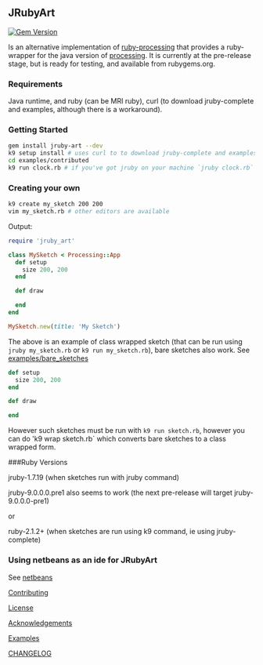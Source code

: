 ## JRubyArt
[![Gem Version](https://badge.fury.io/rb/jruby_art.svg)](http://badge.fury.io/rb/jruby_art)

Is an alternative implementation of [ruby-processing][] that provides a ruby-wrapper for the java version of [processing][]. It is currently at the pre-release stage, but is ready for testing, and available from rubygems.org.

### Requirements

Java runtime, and ruby (can be MRI ruby), curl (to download jruby-complete and examples, although there is a  workaround).

### Getting Started

```bash
gem install jruby-art --dev
k9 setup install # uses curl to to download jruby-complete and examples
cd examples/contributed
k9 run clock.rb # if you've got jruby on your machine `jruby clock.rb` also works
```

### Creating your own
```bash
k9 create my_sketch 200 200
vim my_sketch.rb # other editors are available
```
Output:
```ruby
require 'jruby_art'

class MySketch < Processing::App
  def setup
    size 200, 200
  end

  def draw

  end
end

MySketch.new(title: 'My Sketch')
```
The above is an example of class wrapped sketch (that can be run using `jruby my_sketch.rb` or `k9 run my_sketch.rb`), bare sketches also work. See [examples/bare_sketches][]
```ruby
def setup
  size 200, 200
end

def draw

end
```
However such sketches must be run with `k9 run sketch.rb`, however you can do 'k9 wrap sketch.rb` which converts bare sketches to a class wrapped form.

###Ruby Versions

jruby-1.7.19 (when sketches run with jruby command)

jruby-9.0.0.0.pre1 also seems to work (the next pre-release will target jruby-9.0.0.0-pre1)

or

ruby-2.1.2+ (when sketches are run using k9 command, ie using jruby-complete)

### Using netbeans as an ide for JRubyArt

See [netbeans][]

[Contributing][]

[License][]

[Acknowledgements][]

[Examples][]

[CHANGELOG][]

[Acknowledgements]:ACKNOWLEDGEMENTS.md
[CHANGELOG]:CHANGELOG.md
[Contributing]:CONTRIBUTING.md
[Examples]:https://github.com/ruby-processing/JRubyArt-examples
[examples/bare_sketches]:https://github.com/ruby-processing/JRubyArt-examples/tree/master/bare_sketches
[License]:LICENSE.md
[processing]:https://github.com/processing/processing
[ruby-processing]:https://github.com/jashkenas/ruby-processing
[netbeans]:http://learning-ruby-processing.blogspot.co.uk/2014/10/alternative-ruby-processing-implentation.html
[processing-2.2.1]:https://processing.org/download/
[processing-core]:https://github.com/ruby-processing/processing-core/blob/master/README.md
